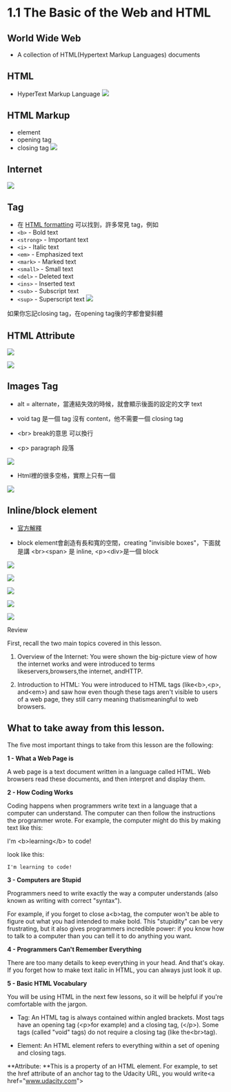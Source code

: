 # 1.1 The Basic of the Web and HTML


## World Wide Web

* A collection of HTML(Hypertext Markup Languages) documents

## HTML
* HyperText Markup Language
![](https://lh3.googleusercontent.com/g3bgYAj-bx5tnkpYX2KGsbPrk37pZfoJdyzDxYVxffDfKsDD4ft55o-ALhKWXSOEpMlTpd8qp5oQkPk6kux3c-WK5Vw_GLnrrU5qxx5C4gHzmNtTdi-fD110NhSnUffjeXJ3INTi)

## HTML Markup
* element
 * opening tag
 * closing tag
![](https://lh4.googleusercontent.com/YZ-ITRT4SRrt3a8HuD5ehjWtvyy_VquhB91AWegwu3o0__Omr7lLLiSuVI6Rid-zWp1kK-zrEptsq922ebJcTleJe8-uxB0lYa1-boFcJhXmMwumkuzUtItzJsYDLIoeBdI4SoZu)



## Internet 

![](https://lh4.googleusercontent.com/UNJJphreNQXvvEURWpWpVfQxbcTQpQS6D7B8UJ9a2_T8JF9_DbwttKVN8qcrtG8c6Enh5NdQTyutJsFw8l-XEs-qrYULxkv7HLecIm8CjmvEES1pwtW-15D9iusxnakH86rHiKtk)



## Tag

* 在 [HTML formatting](http://www.w3schools.com/html/html_formatting.asp) 可以找到，許多常見 tag，例如
* `<b>` - Bold text
* `<strong>` - Important text
* `<i>` - Italic text
* `<em>` - Emphasized text
* `<mark>` - Marked text
* `<small>` - Small text
* `<del>` - Deleted text
* `<ins>` - Inserted text
* `<sub>` - Subscript text
* `<sup>` - Superscript text
![](https://lh5.googleusercontent.com/xohhu_Kaxq4tZZ9W4fL1_EFPDAhiroOuKsAeP_bEcAZziisBvmDWIyn2VJ7wVGypINmxI0Dp3kizszpZkdnOBKkAm6EWOJMd6FW2lSlG_EopyElEZUak8SygwRa73TNfAzTnF5Ph)

如果你忘記closing tag，在opening tag後的字都會變斜體

## HTML Attribute

![](https://lh4.googleusercontent.com/HLyxq0YzLcRhBQUag9gSPOHnE18h8O42slm_0YyRxlScsneqaNqCtZ6iM0pDt4gRbTNXdAy0aPaiOgR1uJyOhBE58cJowPaNAkdLRVFqohCmu0fxI0Me7I7HSZibAkDOxhTq8T-2)

![](https://lh4.googleusercontent.com/IWGJRWiA7gotFzri7C9Y40luRr_0GYQUXquMtnBha2UyTMTGcEzFhHG-Pf6ZENIIYTvafoQRn5YkarZ59EOXJ9S9fdiGKc_i3irvdEyFgeuRZLaXQ0zhpwSuyjINn_rvZWwuzin8)

## Images Tag

* alt = alternate，當連結失效的時候，就會顯示後面的設定的文字 text

* void tag 是一個 tag 沒有 content，他不需要一個 closing tag

* &lt;br&gt; break的意思 可以換行

* &lt;p&gt; paragraph 段落

![](https://lh6.googleusercontent.com/iZt7H-X4pb4a3fqXKNZq0ytqAs_3jtuWoeUoOIuV_RAHnFjw8R8mqDg2y-xMPRHu8luKP-AhU5ZkCXSrHB5NxAT2UEfP1UzfVn161MazBaH0N2SxMiuPNUCiAGBIKYoLeNz_eRH-)

* Html裡的很多空格，實際上只有一個

![](https://lh5.googleusercontent.com/B-DleTUXtOgLEi-EVz6pRwVSBwP31_CPhGDDDk-cQBp3JFfH9VPYq6kHN850Td8JX4Ati--t2h8fzQEAHHsH5tuW9Fg1-fRGT37g8ArZCax9j-fGzBZoTOOMjxQdxqKNJdvg8ZQ0)

## Inline/block element

* [官方解釋](https://www.w3schools.com/html/html_blocks.asp)

* block element會創造有長和寬的空間，creating "invisible boxes"，下面就是講 &lt;br&gt;&lt;span&gt; 是 inline, &lt;p&gt;&lt;div&gt;是一個 block

![](https://lh4.googleusercontent.com/i4eEa_-2IJLg8hLGYsd67ET9uNpipgGzQdiOGW1bRXNpmu7O39RZ0zDQgyD_mUtfgTRkbYbtsLlSvb87LMkWYK40DqvgJTGZJ80mXvrDjWKXykAX2l3jyJq-gyNOF669im-ApeHD)

![](https://lh4.googleusercontent.com/vfLdVMUlhRavQ_fADnpV7wm_Wspj7DHGJduVoSNXdbMw9uxzMDQOcgRmeOLSVKFdHZn6Gc7grydM4FifTlEOLa6h14J91QoK4SjaLUm3f1DcZPQkeiwunT27ovDMxoKRNeLP4lhe)

![](https://lh4.googleusercontent.com/A2KSYadOLIuwIpk6x5OwSwGOTg9YzOmCMN8iWuLot-rDu1FhF0Twl3G17EOKGSN2EHgy3e3e_2UJt748BLy2zAf9tXsRAEwL6cS9ckhi1jrXVOKUb97vkg_LttjVzUdvm81KP-OA)

![](https://lh6.googleusercontent.com/I2vaef0mKXEvvQ0zerQYLPR7ZeSvpqJV5JHawxoFNkow9Cz5XPJh2U2okfpoofWCj3fg-ahalR9zLKjUDEc_UuOnrl9PTbYLH_lZ-Eu6chiUzhJTJRe8adj1oxFRNECb-rwdIKY3)

![](https://lh3.googleusercontent.com/m56kgVRSCArm0z9Z6NaO6rFDaKoeCCCHH72SVk_SAwYome1jMQzaEh51c3DTx-idKBSfifYoN0H-z57RuehLcv8UTJTy_CmJZd3yxWQvYu8i4ii4Al5BBoRctiXN65hCjgArodQA)

Review

First, recall the two main topics covered in this lesson.

1. Overview of the Internet: You were shown the big-picture view of how the internet works and were introduced to terms likeservers,browsers,the internet, andHTTP.

2. Introduction to HTML: You were introduced to HTML tags \(like&lt;b&gt;,&lt;p&gt;, and&lt;em&gt;\) and saw how even though these tags aren't visible to users of a web page, they still carry meaning thatismeaningful to web browsers.

## What to take away from this lesson.

The five most important things to take from this lesson are the following:

**1 - What a Web Page is**

A web page is a text document written in a language called HTML. Web browsers read these documents, and then interpret and display them.

**2 - How Coding Works**

Coding happens when programmers write text in a language that a computer can understand. The computer can then follow the instructions the programmer wrote. For example, the computer might do this by making text like this:

I'm &lt;b&gt;learning&lt;/b&gt; to code!

look like this:

```
I'm learning to code!
```

**3 - Computers are Stupid**

Programmers need to write exactly the way a computer understands \(also known as writing with correct "syntax"\).

For example, if you forget to close a&lt;b&gt;tag, the computer won't be able to figure out what you had intended to make bold. This "stupidity" can be very frustrating, but it also gives programmers incredible power: if you know how to talk to a computer than you can tell it to do anything you want.

**4 - Programmers Can't Remember Everything**

There are too many details to keep everything in your head. And that's okay. If you forget how to make text italic in HTML, you can always just look it up.

**5 - Basic HTML Vocabulary**

You will be using HTML in the next few lessons, so it will be helpful if you're comfortable with the jargon.

* Tag: An HTML tag is always contained within angled brackets. Most tags have an opening tag \(&lt;p&gt;for example\) and a closing tag, \(&lt;/p&gt;\). Some tags \(called "void" tags\) do not require a closing tag \(like the&lt;br&gt;tag\).

* Element: An HTML element refers to everything within a set of opening and closing tags.



**Attribute: **This is a property of an HTML element. For example, to set the href attribute of an anchor tag to the Udacity URL, you would write&lt;a href="www.udacity.com"&gt;




